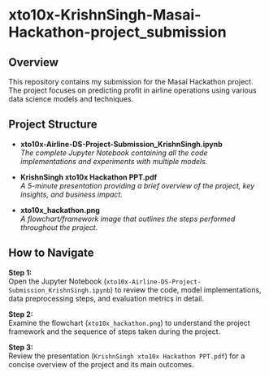 # xto10x-KrishnSingh-Masai-Hackathon-project_submission

## Overview
This repository contains my submission for the Masai Hackathon project. The project focuses on predicting profit in airline operations using various data science models and techniques.

## Project Structure
- **xto10x-Airline-DS-Project-Submission_KrishnSingh.ipynb**  
  *The complete Jupyter Notebook containing all the code implementations and experiments with multiple models.*

- **KrishnSingh xto10x Hackathon PPT.pdf**  
  *A 5-minute presentation providing a brief overview of the project, key insights, and business impact.*

- **xto10x_hackathon.png**  
  *A flowchart/framework image that outlines the steps performed throughout the project.*

## How to Navigate
**Step 1:**  
Open the Jupyter Notebook (`xto10x-Airline-DS-Project-Submission_KrishnSingh.ipynb`) to review the code, model implementations, data preprocessing steps, and evaluation metrics in detail.

**Step 2:**  
Examine the flowchart (`xto10x_hackathon.png`) to understand the project framework and the sequence of steps taken during the project.

**Step 3:**  
Review the presentation (`KrishnSingh xto10x Hackathon PPT.pdf`) for a concise overview of the project and its main outcomes.
